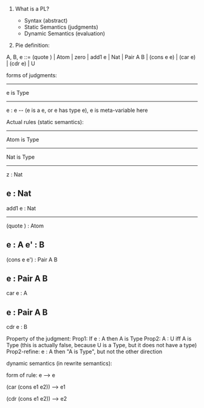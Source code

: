 1. What is a PL?
    - Syntax (abstract)
    - Static Semantics (judgments)
    - Dynamic Semantics (evaluation)

2. Pie definition:

A, B, e ::= (quote <alpha>) | Atom | zero | add1 e | Nat | Pair A B | (cons e e) | (car e) | (cdr e) | U


forms of judgments:

-------------
e is Type

-------------
e : e               -- (e is a e, or e has type e), e is meta-variable here


Actual rules (static semantics):

--------------
Atom is Type


--------------
Nat is Type


---------------
z : Nat


e : Nat
---------------
add1 e : Nat


-----------------------
(quote <alpha>) : Atom


e : A
e' : B
----------------------
(cons e e') : Pair A B

e : Pair A B
----------------------
car e : A

e : Pair A B
----------------------
cdr e : B




Property of the judgment:
Prop1: If e : A then A is Type
Prop2: A : U iff A is Type (this is actually false, because U is a Type, but it does not have a type)
Prop2-refine: e : A then "A is Type", but not the other direction


dynamic semantics (in rewrite semantics):

form of rule:
e --> e

(car (cons e1 e2)) --> e1

(cdr (cons e1 e2)) --> e2




